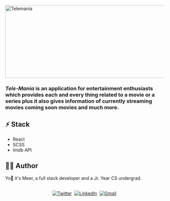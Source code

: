 <img src="https://socialify.git.ci/MeerHamza1421/Telemania/image?description=1&font=Inter&language=1&owner=1&pattern=Plus&theme=Light" alt="Telemania" width="640" height="230" />

### *Tele-Mania* is an application for entertainment enthusiasts which provides each and every thing related to a movie or a series plus it also gives information of  currently streaming movies coming soon movies and much more.


## ⚡ Stack
   -  React 
   -  SCSS
   -  Imdb API

## 👨‍💻 Author

Yo👋 it's Meer, a full stack developer and a Jr. Year CS undergrad. 

<p align="center">
<br>
<a href="https://twitter.com/MeerHamza1421"><img src="https://img.shields.io/badge/Twitter-1DA1F2?style=for-the-badge&logo=twitter&logoColor=white" alt="Twitter" /></a>&nbsp;
<a href="https://linkedin.com/in/meerhamza1421/"><img src="https://img.shields.io/badge/linkedin-%230077B5.svg?&style=for-the-badge&logo=linkedin&logoColor=white" alt="LinkedIn" /></a>&nbsp;
<a href="mailto:hamzababar37@gmail.com?subject=From%20GitHub&body=Hi,%20there.%20Found%20you%20from%20GitHub."><img src="https://img.shields.io/badge/gmail-%23D14836.svg?&style=for-the-badge&logo=gmail&logoColor=white" alt="Gmail"/></a>&nbsp;
</p>
